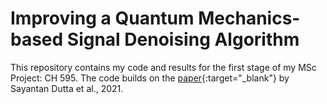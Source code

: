 # Improving a Quantum Mechanics-based Signal Denoising Algorithm

This repository contains my code and results for the first stage of my MSc Project: CH 595. The code builds on the [paper](https://ieeexplore.ieee.org/document/9382109){:target="_blank"} by Sayantan Dutta et al., 2021. 
